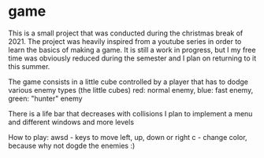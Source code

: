 # game
This is a small project that was conducted during the christmas break of 2021. 
The project was heavily inspired from a youtube series in order to learn the basics of making a game. It is still a work in progress, but I my free time was obviously reduced
during the semester and I plan on returning to it this summer.

The game consists in a little cube controlled by a player that has to dodge various enemy types (the little cubes)
 red: normal enemy,
 blue: fast enemy,
 green: "hunter" enemy

There is a life bar that decreases with collisions
I plan to implement a menu and different windows and more levels

How to play:
  awsd - keys to move left, up, down or right
  c - change color, because why not
 dogde the enemies :)
